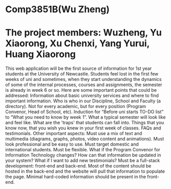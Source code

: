 # Comp3851B(Wu Zheng)
# The project members: Wuzheng, Yu Xiaorong, Xu Chenxi, Yang Yurui, Huang Xiaorong
This web application will be the first source of information for 1st year students at the University of Newcastle. Students feel lost in the first few weeks of uni and sometimes, when they start understanding the dynamics of some of the internal processes, courses and assignments, the semester is already in week 6 or so. Here are some important points that could be addressed:
Information about basic university services and where to find important information.
Who is who in our Discipline, School and Faculty (a directory). Not for every academic, but for every position (Program Convenor, Head of School, etc).
Induction for “Before uni starts TO-DO list” to “What you need to know by week 1”.
What a typical semester will look like and feel like.
What are the 'traps' that students can fall into. Things that you know now, that you wish you knew in your first week of classes.
FAQs and testimonials.
Other important aspects:
Must use a mix of text and multimedia (diagrams, graphs, photos, video content and animations).
Must look professional and be easy to use.
Must target domestic and international students.
Must be flexible. What if the Program Convenor for Information Technology changes? How can that information be updated in your system? What if I want to add new testimonials?
Must be a full-stack development: front-end and back-end. Most of the content should be hosted in the back-end and the website will pull that information to populate the page. Minimal hard-coded information should be present in the front-end.
